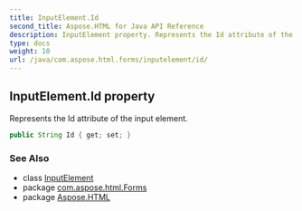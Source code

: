 ```yaml
---
title: InputElement.Id
second_title: Aspose.HTML for Java API Reference
description: InputElement property. Represents the Id attribute of the input element
type: docs
weight: 10
url: /java/com.aspose.html.forms/inputelement/id/
---
```

## InputElement.Id property

Represents the Id attribute of the input element.

```java
public String Id { get; set; }
```

### See Also

* class [InputElement](../)
* package [com.aspose.html.Forms](../../inputelement/)
* package [Aspose.HTML](../../../)
